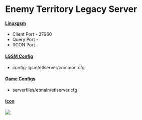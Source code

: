 # Enemy Territory Legacy Server
#### [Linuxgsm](https://linuxgsm.com/servers/etlserver/)
  * Client Port - 27960
  * Query Port - 
  * RCON Port - 
  
#### [LGSM Config](https://github.com/GameServerManagers/LinuxGSM/tree/master/lgsm/config-default/config-lgsm/etlserver)
  * config-lgsm/etlserver/common.cfg

#### [Game Configs](https://github.com/GameServerManagers/Game-Server-Configs/tree/main/etl)
  * serverfiles/etmain/etlserver.cfg

#### [Icon](../icons/etl-icon.png)
![](../icons/etl-icon.png)